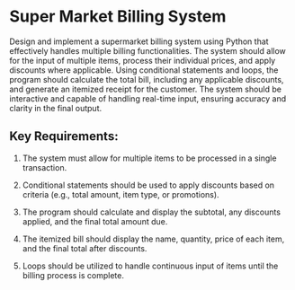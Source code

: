 
# Super Market Billing System

Design and implement a supermarket billing system using Python that effectively handles multiple billing functionalities. The system should allow for the input of multiple items, process their individual prices, and apply discounts where applicable. Using conditional statements and loops, the program should calculate the total bill, including any applicable discounts, and generate an itemized receipt for the customer. The system should be interactive and capable of handling real-time input, ensuring accuracy and clarity in the final output.

## Key Requirements:

1) The system must allow for multiple items to be processed in a single transaction.

2) Conditional statements should be used to apply discounts based on criteria (e.g., total amount, item type, or promotions).

3) The program should calculate and display the subtotal, any discounts applied, and the final total amount due.

4) The itemized bill should display the name, quantity, price of each item, and the final total after discounts.

5) Loops should be utilized to handle continuous input of items until the billing process is complete.


